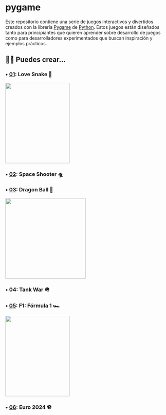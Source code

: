 # pygame
Este repositorio contiene una serie de juegos interactivos y divertidos creados con la librería [Pygame](https://www.pygame.org/tags/all) de [Python](https://www.python.org/). Estos juegos están diseñados tanto para principiantes que quieren aprender sobre desarrollo de juegos como para desarrolladores experimentados que buscan inspiración y ejemplos prácticos.

## 🧑‍💻 Puedes crear...

### • [01](https://www.instagram.com/p/DKu-szTuVzg/): Love Snake 🐍

<img src="https://github.com/user-attachments/assets/c1924446-28b4-4373-9f8b-ab485598aa56" width="200" height="250"/>

### • [02](https://www.instagram.com/p/C3DhflnLKhH/): Space Shooter 🛸

### • [03](https://www.instagram.com/p/C4ZXJeCLW-0/): Dragon Ball 🐉

<img src="https://github.com/Sandreke/pygame-dragon-ball/assets/64377961/47c4739d-2524-44ca-b2a0-3b582e376f9f" width="250"/>

### • 04: Tank War 🪖

### • [05](https://www.instagram.com/p/C5TrosYrMDU/): F1: Fórmula 1 🏎️

<img src="https://github.com/Sandreke/pygame-f1/assets/64377961/556a2d10-a50b-43b0-ad73-954aa6896bca" width="200" height="250"/>

### • [06](https://www.instagram.com/p/C9VtHrZvE5u/): Euro 2024 ⚽
